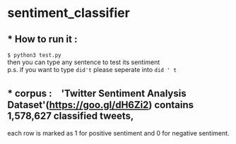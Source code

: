 # sentiment_classifier
## * How to run it : 
`$ python3 test.py` <br>
then you can type any sentence to test its sentiment <br>
p.s. if you want to type `did't` please seperate into `did ' t`
## * corpus :　'Twitter Sentiment Analysis Dataset'(https://goo.gl/dH6Zi2) contains 1,578,627 classified tweets, 
each row is marked as 1 for positive sentiment and 0 for negative sentiment.
            
